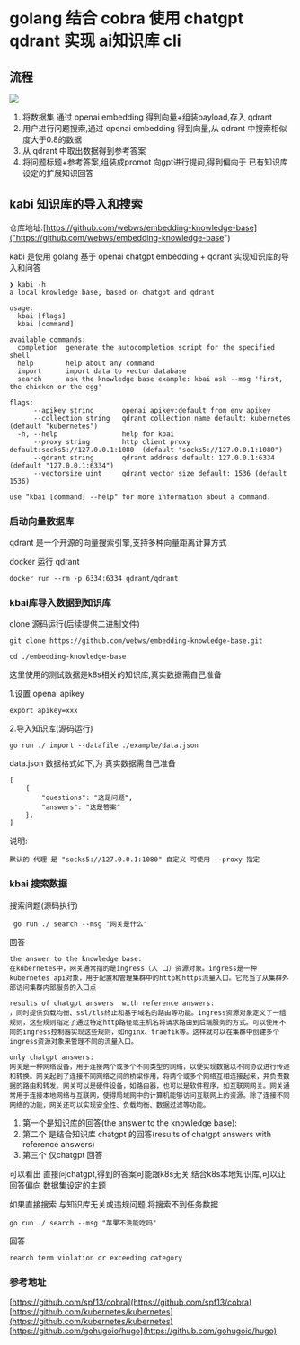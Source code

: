 #  golang 结合 cobra 使用 chatgpt  qdrant 实现 ai知识库 cli 
## 流程
![](https://img-blog.csdnimg.cn/img_convert/ef425236d64bca26fb73bf1d01614b50.png)
1. 将数据集 通过 openai embedding 得到向量+组装payload,存入 qdrant
2. 用户进行问题搜索,通过 openai embedding 得到向量,从 qdrant 中搜索相似度大于0.8的数据
3. 从 qdrant 中取出数据得到参考答案
4. 将问题标题+参考答案,组装成promot 向gpt进行提问,得到偏向于 已有知识库设定的扩展知识回答
## kabi 知识库的导入和搜索 
仓库地址:[https://github.com/webws/embedding-knowledge-base]("https://github.com/webws/embedding-knowledge-base")

kabi 是使用 golang 基于 openai chatgpt embedding + qdrant 实现知识库的导入和问答
```
❯ kabi -h
a local knowledge base, based on chatgpt and qdrant

usage:
  kbai [flags]
  kbai [command]

available commands:
  completion  generate the autocompletion script for the specified shell
  help        help about any command
  import      import data to vector database
  search      ask the knowledge base example: kbai ask --msg 'first, the chicken or the egg'

flags:
      --apikey string       openai apikey:default from env apikey
      --collection string   qdrant collection name default: kubernetes (default "kubernetes")
  -h, --help                help for kbai
      --proxy string        http client proxy default:socks5://127.0.0.1:1080  (default "socks5://127.0.0.1:1080")
      --qdrant string       qdrant address default: 127.0.0.1:6334 (default "127.0.0.1:6334")
      --vectorsize uint     qdrant vector size default: 1536 (default 1536)

use "kbai [command] --help" for more information about a command.
```
### 启动向量数据库
qdrant 是一个开源的向量搜索引擎,支持多种向量距离计算方式 

docker 运行 qdrant
```
docker run --rm -p 6334:6334 qdrant/qdrant
```
### kbai库导入数据到知识库
clone 源码运行(后续提供二进制文件)
```
git clone https://github.com/webws/embedding-knowledge-base.git

cd ./embedding-knowledge-base
```

这里使用的测试数据是k8s相关的知识库,真实数据需自己准备

1.设置 openai apikey
```
export apikey=xxx
```

2.导入知识库(源码运行)
```
go run ./ import --datafile ./example/data.json
```
data.json 数据格式如下,为 真实数据需自己准备

```
[
    {
        "questions": "这是问题",
        "answers": "这是答案"
    },
]
```
说明:
```text
默认的 代理 是 "socks5://127.0.0.1:1080" 自定义 可使用 --proxy 指定
```
### kbai 搜索数据
搜索问题(源码执行)
```
 go run ./ search --msg "网关是什么"
```
回答
```text
the answer to the knowledge base:
在kubernetes中，网关通常指的是ingress（入 口）资源对象。ingress是一种kubernetes api对象，用于配置和管理集群中的http和https流量入口。它充当了从集群外部访问集群内部服务的入口点

results of chatgpt answers  with reference answers:
，同时提供负载均衡、ssl/tls终止和基于域名的路由等功能。ingress资源对象定义了一组规则，这些规则指定了通过特定http路径或主机名将请求路由到后端服务的方式。可以使用不同的ingress控制器实现这些规则，如nginx、traefik等。这样就可以在集群中创建多个ingress资源对象来管理不同的流量入口。

only chatgpt answers:
网关是一种网络设备，用于连接两个或多个不同类型的网络，以便实现数据以不同协议进行传递和转换。网关起到了连接不同网络之间的桥梁作用，将两个或多个网络互相连接起来，并负责数据的路由和转发。网关可以是硬件设备，如路由器，也可以是软件程序，如互联网网关。网关通常用于连接本地网络与互联网，使得局域网中的计算机能够访问互联网上的资源。除了连接不同网络的功能，网关还可以实现安全性、负载均衡、数据过滤等功能。
```
1. 第一个是知识库的回答(the answer to the knowledge base):
2. 第二个 是结合知识库 chatgpt 的回答(results of chatgpt answers  with reference answers)
3. 第三个 仅chatgpt 回答

可以看出 直接问chatgpt,得到的答案可能跟k8s无关,结合k8s本地知识库,可以让回答偏向 数据集设定的主题

如果直接搜索 与知识库无关或违规问题,将搜索不到任务数据

```
go run ./ search --msg "苹果不洗能吃吗"
```
回答
```
rearch term violation or exceeding category
```
### 参考地址
[https://github.com/spf13/cobra](https://github.com/spf13/cobra)
[https://github.com/kubernetes/kubernetes](https://github.com/kubernetes/kubernetes)
[https://github.com/gohugoio/hugo](https://github.com/gohugoio/hugo)

